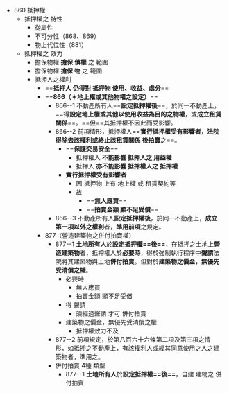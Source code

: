 - 860 抵押權
	- 抵押權之 特性
		- 從屬性
		- 不可分性（868、869）
		- 物上代位性（881）
	- 抵押權之 效力
		- 擔保物權 **擔保 債權** 之 範圍
		- 擔保物權 **擔保 物** 之 範圍
		- 抵押人之權利
			- ==**抵押人 仍得對 抵押物 使用、收益、處分**==
			- ==**866（＊地上權或其他物權之設定）**==
				- 866--1 不動產所有人==**設定抵押權後**==，於同一不動產上，==得**設定地上權或其他以使用收益為目的之物權**，或**成立租賃關係**==。==但==其抵押權不因此而受影響。
				- 866--2 前項情形，抵押權人==**實行抵押權受有影響者**，**法院得除去該權利或終止該租賃關係** **後拍賣**之==。
					- ==**保護交易安全**==
						- 抵押權人 **不能影響 抵押人之 用益權**
						- 抵押人 **亦不能影響 抵押權人之 抵押權**
					- **實行抵押權受有影響者**
						- 因 抵押物 上有 地上權 或 租賃契約等
						- 故
							- ==**無人應買**==
							- ==**拍賣金額 顯不足受償**==
				- 866--3 不動產所有人**設定抵押權後**，於同一不動產上，**成立第一項以外之權利**者，**準用前項**之規定。
			- 877（營造建築物之併付拍賣權）
				- 877--1 **土地所有人**於**設定抵押權==後==**，在抵押之土地上**營造建築物**者，抵押權人於**必要時**，得於強制執行程序中**聲請**法院將其建築物與土地**併付拍賣**。但對於**建築物之價金，無優先受清償之權**。
					- 必要時
						- 無人應買
						- 拍賣金額 顯不足受償
					- 得 聲請
						- 須經過聲請 才可 併付拍賣
					- 建築物之價金，無優先受清償之權
						- 抵押權效力不及
				- 877--2 前項規定，於第八百六十六條第二項及第三項之情形，如抵押之不動產上，有該權利人或經其同意使用之人之建築物者，準用之。
				- 併付拍賣 4種 類型
					- 877--1 **土地所有人**於**設定抵押權==後==**，自建 建物之 併付拍賣